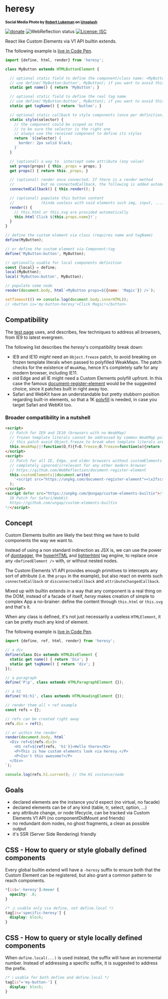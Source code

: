 # heresy

<sup>**Social Media Photo by [Robert Lukeman](https://unsplash.com/@robertlukeman) on [Unsplash](https://unsplash.com/)**</sup>

[![donate](https://img.shields.io/badge/$-donate-ff69b4.svg?maxAge=2592000&style=flat)](https://github.com/WebReflection/donate) ![WebReflection status](https://offline.report/status/webreflection.svg) [![License: ISC](https://img.shields.io/badge/License-ISC-yellow.svg)](https://opensource.org/licenses/ISC)

React like Custom Elements via V1 API builtin extends.

The following example is [live in Code Pen](https://codepen.io/WebReflection/pen/WWPWdR?editors=0010).

```js
import {define, html, render} from 'heresy';

class MyButton extends HTMLButtonElement {

  // optional static field to define the component/class name: <MyButton ... />
  // use define('MyButton:button', MyButton); if you want to avoid this
  static get name() { return 'MyButton'; }

  // optional static field to define the real tag name
  // use define('MyButton:button', MyButton); if you want to avoid this
  static get tagName() { return 'button'; }

  // optional static callback to style components (once per definition)
  static style(selector) {
    // the component could be scoped so that
    // to be sure the selector is the right one
    // always use the received component to define its styles
    return `${selector} {
      border: 2px solid black;
    }`
  }

  // (optional) a way to  intercept some attribute (any value)
  set props(props) { this._props = props; }
  get props() { return this._props; }

  // (optional) render once connected. If there is a render method
  //            but no connectedCallback, the following is added automatically
  connectedCallback() { this.render(); }

  // (optional) populate this button content
  //            (kinda useless with void elements such img, input, ...)
  render() {
    // this.html or this.svg are provided automatically
    this.html`Click ${this.props.name}!`;
  }
}

// define the custom element via class (requires name and tagName)
define(MyButton);

// or define the custom element via Component:tag
define('MyButton:button', MyButton);

// optionally usable for local components definition
const {local} = define;
local(MyButton);
local('MyButton:button', MyButton);

// populate some node
render(document.body, html`<MyButton props=${{name: 'Magic'}} />`);

setTimeout(() => console.log(document.body.innerHTML));
// <button is='my-button-heresy'>Click Magic!</button>
```


## Compatibility

The [test page](https://webreflection.github.io/heresy/test/) uses, and describes, few techniques to address all browsers, from IE9 to latest evergreen.

The following list describes the _heresy_'s compatibility break down:

  * IE9 and IE10 *might* need an `Object.freeze` patch, to avoid breaking on frozen template literals when passed to polyfilled WeakMaps. The patch checks for the existence of `WeakMap`, hence it's completely safe for any modern browser, including IE11.
  * old Edge and all IE might need a Custom Elements polyfill upfront. In this case the famous [document-register-element](https://github.com/WebReflection/document-register-element) would be the suggested choice, since it patches built in right away too.
  * Safari and WebKit have an understandable but pretty stubborn position regarding built-in elements, so that a 1K [polyfill](https://github.com/ungap/custom-elements-builtin) is needed, in case you target Safari and WebKit too.


### Broader compatibility in a nutshell

```html
<script>
  // Patch for IE9 and IE10 (browsers with no WeakMap)
  // frozen template literals cannot be addressed by common WeakMap polyfills
  // this patch avoid Object.freeze to break when template literals are passed to WeakMaps
  this.WeakMap||!function(O,f){f=O.freeze;O.freeze=function(o){return 'raw' in o?o:f(o)}}(Object);
</script>
<script>
  // Patch for all IE, Edge, and older browsers without customElements
  // completely ignored/irrelevant for any other modern browser
  // https://github.com/WebReflection/document-register-element
  this.customElements||document.write(
    '<script src="https://unpkg.com/document-register-element"><\x2fscript>'
  );
</script>
<script defer src="https://unpkg.com/@ungap/custom-elements-builtin">/*
  1K Patch for Safari/WebKit
  https://github.com/ungap/custom-elements-builtin
*/</script>
```


## Concept

Custom Elements builtin are likely the best thing we have to build components the way we want to.

Instead of using a non standard indirection as JSX is, we can use the power of [domtagger](https://github.com/WebReflection/domtagger#domtagger), the [hyperHTML](https://github.com/WebReflection/hyperHTML) and [lighterhtml](https://github.com/WebReflection/lighterhtml) tag engine, to replace once any `<DefinedElement />` with, or without nested nodes.

The Custom Elements V1 API provides enough primitives to intercepts any sort of attribute (i.e. the `props` in the example), but also react on events such `connectedCallback` or `disconnectedCallback` and `attributeChangedCallback`.

Mixed up with builtin extends in a way that any component is a real thing on the DOM, instead of a facade of itself, _herey_ makes creation of simple to complex App a no-brainer: define the content through `this.html` or `this.svg` and that's it.

When any class is defined, it's not just necessarily a useless `HTMLElement`, it can be pretty much any kind of element.

The following example is [live in Code Pen](https://codepen.io/WebReflection/pen/eoxobK?editors=0010).
```js
import {define, ref, html, render} from 'heresy';

// a div
define(class Div extends HTMLDivElement {
  static get name() { return 'Div'; }
  static get tagName() { return 'div'; }
});

// a paragraph
define('P:p', class extends HTMLParagraphElement {});

// a h1
define('H1:h1', class extends HTMLHeadingElement {});

// render them all + ref example
const refs = {};

// refs can be created right away
refs.div = ref();

// or within the render
render(document.body, html`
  <Div ref=${refs.div}>
    <H1 ref=${ref(refs, 'h1')}>Hello there</H1>
    <P>This is how custom elements look via heresy.</P>
    <P>Isn't this awesome?</P>
  </Div>
`);

console.log(refs.h1.current); // the H1 instance/node
```


## Goals

  * declared elements are the instance you'd expect (no virtual, no facade)
  * declared elements can be of any kind (table, tr, select, option, ...)
  * any attribute change, or node lifecycle, can be tracked via Custom Elements V1 API (no componentDidMount and friends)
  * no redundant dom nodes, no ghost fragments, a clean as possible output
  * it's SSR (Server Side Rendering) friendly


## CSS - How to query or style globally defined components

Every global builtin extend will have a `-heresy` suffix to ensure both that the Custom Element can be registered, but also grant a common pattern to reach components.

```css
*[is$='-heresy']:hover {
  opacity: .8;
}

/* ⚠ usable only via define, not define.local */
tag[is='specific-heresy'] {
  display: block;
}
```

## CSS - How to query or style locally defined components

When `define.local(...)` is used instead, the suffix will have an incremental number. Instead of addressing a specific suffix, it is suggested to address the prefix.

```css
/* ℹ usable for both define and define.local */
tag[is^='my-button-'] {
  display: block;
}
```
